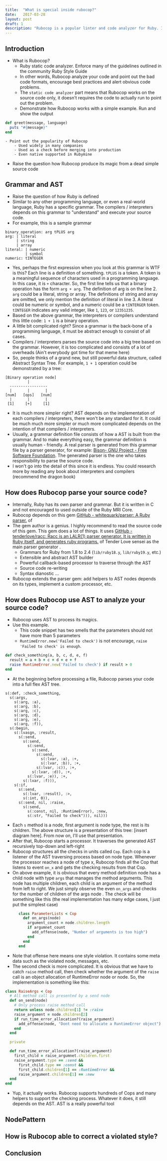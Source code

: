 ```yaml
---
title:  "What is special inside rubocop?"
date:   2017-03-28
layout: post
draft: 1
description: "Rubocop is a popular linter and code analyzer for Ruby. It helps us prevent the code smells and unify the code styles in the whole code base. So, how does it produce such magic? Let's find out in my blog post: What is special inside rubocop?"
---
```


## Introduction
- What is Rubocop?
	+ Ruby static code analyzer. Enforce many of the guidelines outlined in the community Ruby Style Guide
	+ In other words, Rubocop analyze your code and point out the bad code formats, encourage best practices and alert obvious code problems.
	+ The `static code analyzer` part means that Rubocop works on the source code only, it doesn't requires the code to actually run to point out the problem.
	+ Demonstrate how Rubocop works with a simple example. Run and show the output
```ruby
def greet(message, language)
  puts "#{message}"
end
```
	- Point out the popularity of Rubocop
		- Used widely in many companies
		- Used as a check before merging into production
		- Even native supported in Rubymine
- Raise the question how Rubocop produce its magic from a dead simple source code
## Grammar and AST
- Raise the question of how Ruby is defined
- Similar to any other programming language, or even a real-world language, Ruby has a specific grammar. The compilers / interpreters depends on this grammar to "understand" and execute your source code.
- For example, this is a sample grammar
```
binary_operation: arg tPLUS arg
arg: | literal
     | string
     | array
literal: | numeric
         | symbol
numeric: tINTEGER
```
- Yes, perhaps the first expression when you look at this grammar is WTF is this?  Each line is a definition of something. `tPLUS` is a token. A token is a meaningful sequence of characters used in a programming language. In this case, it is `+` character. So, the first line tells us that a binary operation has the form `arg + arg`. The definition of arg is on the line 2. `arg` could be a literal, string or array. The definitions of string and array are omitted, we only mention the definition of literal in line 3. A literal could be numeric or symbol, and a numeric could be a `tINTERGER` token. `tINTEGER` indicates any valid integer, like `1`, `123`, or `12351235`.
- Based on the above grammar, the interpreters or compilers understand this little code: `1 + 1` is a binary operation.
- A little bit complicated right? Since a grammar is the back-bone of a programming language, it must be abstract enough to consist of all cases.
- Compilers / interpreters parses the source code into a big tree based on the grammar. However, it is too complicated and consists of a lot of overheads (Ain't everybody got time for that meme here)
-  So, people thinks of a grand new, but still powerful data structure, called Abstract Syntax Tree. For example, `1 + 1` operation could be demonstrated by a tree:
```
[Binary operation node]
          |
  -----------------
  |       |       |
[num]   [ops]   [num]
  |       |       |
 [1]     [+]     [1]
```
- It is much more simpler right? AST depends on the implementation of each compilers / interpreters, there won't be any standard for it. It could be much much more simpler or much more complicated depends on the intention of that compilers / interpreters.
- Usually, a grammar definition file consists of how a AST is built from the grammar. And to make everything easy, the grammar definition is usually human - friendly. A real parser is generated from this grammar file by a parser generator, for example: [Bison- GNU Project - Free Software Foundation](https://www.gnu.org/software/bison/). The generated parser is the one who takes responsibility to parse the source code.
- I won't go into the detail of this since it is endless. You could research more by reading any book about interpreters and compilers (recommend the dragon book)
## How does Rubocop parse your source code?
- Internally, Ruby has its own parser and grammar. But it is written in C and not encouraged to used outside of the Ruby MRI Core.
- Rubocop depends on this gem [GitHub - whitequark/parser: A Ruby parser.](https://github.com/whitequark/parser) of
- The gem author is a genius. I highly recommend to read the source code of this gem. This gem does a lot of things. It uses [GitHub - tenderlove/racc: Racc is an LALR(1) parser generator.  It is written in Ruby itself, and generates ruby programs.](https://github.com/tenderlove/racc) of Tender Love sensei as the main parser generator .
	- Grammars for Ruby from 1.8 to 2.4 (`lib/ruby18.y`, `lib/ruby19.y`, etc.)
	- Extensible and abstract AST builder
	- Powerful callback-based processor to traverse through the AST
	- Source code re-writing
	- Syntax dianostic
	...
- Rubocop extends the parser gem: add helpers to AST nodes depends on its types, implement a custom processor, etc.
## How does Rubocop use AST to analyze your source code?
- Rubocop uses AST to process its magics.
- Use this example.
	- This code snippet has two smells that the parameters should not have more than 5 parameters
	- `RuntimeError.new('Failed to check')` is not encourage, `raise 'Failed to check' is enough`.
```ruby
def check_something(a, b, c, d, e, f)
  result = a + b + c + d + e + f
  raise RuntimeError.new('Failed to check') if result > 0
end
```
- At the beginning before processing a file, Rubocop parses your code into a full flex AST tree.
```
s(:def, :check_something,
  s(:args,
    s(:arg, :a),
    s(:arg, :b),
    s(:arg, :c),
    s(:arg, :d),
    s(:arg, :e),
    s(:arg, :f)),
  s(:begin,
    s(:lvasgn, :result,
      s(:send,
        s(:send,
          s(:send,
            s(:send,
              s(:send,
                s(:lvar, :a), :+,
                s(:lvar, :b)), :+,
              s(:lvar, :c)), :+,
            s(:lvar, :d)), :+,
          s(:lvar, :e)), :+,
        s(:lvar, :f))),
    s(:if,
      s(:send,
        s(:lvar, :result), :>,
        s(:int, 0)),
      s(:send, nil, :raise,
        s(:send,
          s(:const, nil, :RuntimeError), :new,
          s(:str, "Failed to check"))), nil)))
```
- Each `s` method is a node, first argument is node type, the rest is its children. The above structure is a presentation of this tree: [insert diagram here]. From now on, I'll use that presentation.
- After that, Rubocop starts a processor. It traverses the generated AST recursively top-down and left-right
- Rubocop structures all the checks in units called `Cop`. Each cop is a listener of the AST traversing process based on node type. Whenever the processor reaches a node of type x, Rubocop finds all the Cop that listens to event `on_x`  and gets the checking results from that Cop.
- On above example, it is obvious that every method definition node has a child node with type `args` that manages the method arguments. This node has multiple children, each child is an argument of the method from left to right. We just simply observe the even `on_args` and checks for the number of children of the args node . The check will be something like this (the real implementation has many edge cases, I just put the simplest case)
```ruby
      class ParameterLists < Cop
        def on_args(node)
          argument_count = node.children.length
          if argumnet_count
            add_offense(node, "Number of arguments is too high")
          end
        end
      end
```
- Note that offense here means one style violation. It contains some meta data such as the violated node, messages, etc.
- The second check is more complicated. It is obvious that we have to catch `raise` method call, then check whether the argument of the `raise` call is an object allocation of RuntimeError node or node. So, the implementation is something like this:

```ruby
class RaiseArgs < Cop
  # All method call is presented by a send node
  def on_send(node)
    # Only process raise method call
    return unless node.children[1] != :raise
    raise_argument = node.children[2]
    if run_time_error_allocation?(raise_argument)
      add_offense(node, "Dont need to allocate a RuntimeError object")
    end
  end

  private

  def run_time_error_allocation?(raise_argument)
    first_child = raise_argumnet.children.first
    raise_argument.type == :send &&
      first_child.type == :const &&
      first_child.children[1] == :RuntimeError &&
      raise_argument.children[1] == :new
  end
end
```
- Yup, it actually works. Rubocop supports hundreds of Cops and many helpers to support the checking process. Whatever it does, it still depends on the AST. AST is a really powerful tool
## NodePattern
## How is Rubocop able to correct a violated style?
## Conclusion
